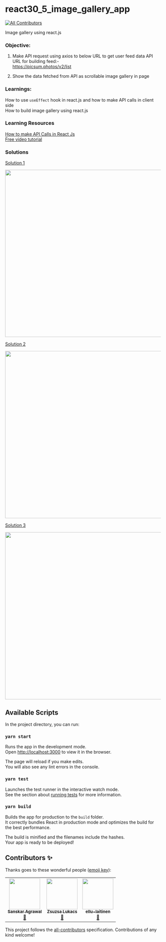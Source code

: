 # react30_5_image_gallery_app
<!-- ALL-CONTRIBUTORS-BADGE:START - Do not remove or modify this section -->
[![All Contributors](https://img.shields.io/badge/all_contributors-3-orange.svg?style=flat-square)](#contributors-)
<!-- ALL-CONTRIBUTORS-BADGE:END -->
Image gallery using react.js

### Objective:
1. Make API request using axios to below URL to get user feed data 
API URL for building feed:-   
https://picsum.photos/v2/list

2. Show the data fetched from API as scrollable image gallery in page

### Learnings:
How to use `useEffect` hook in react.js and how to make API calls in client side  
How to build image gallery using react.js


### Learning Resources     
[How to make API Calls in React Js](https://reactjs.org/docs/faq-ajax.html)     
[Free video tutorial](https://www.youtube.com/watch?v=U9T6YkEDkMo)

### Solutions
[Solution 1](https://github.com/codeclassifiers/react30_5_image_gallery_app/tree/master/solution_1)    
  
<img src="https://res.cloudinary.com/dk22rcdch/image/upload/v1602524091/Blogimages/Screenshot_2020-10-12_at_11.02.46_PM_huwkgm.png" height="540" width="960" />    

[Solution 2](https://github.com/codeclassifiers/react30_5_image_gallery_app/tree/master/solution_2)   
  
<img src="https://res.cloudinary.com/dk22rcdch/image/upload/v1602524058/Blogimages/Screenshot_2020-10-12_at_11.01.59_PM_fg30j5.png" height="540" width="960" />    

[Solution 3](https://github.com/ZsuzsaMano/react30_5_image_gallery_app/tree/css-by-zsuzsa/solution_3)  
  
<img src="https://res.cloudinary.com/dk22rcdch/image/upload/v1602560542/Blogimages/sol3.001_rpxrq4.jpg" height="540" width="960" />  

## Available Scripts

In the project directory, you can run:

### `yarn start`

Runs the app in the development mode.<br />
Open [http://localhost:3000](http://localhost:3000) to view it in the browser.

The page will reload if you make edits.<br />
You will also see any lint errors in the console.

### `yarn test`

Launches the test runner in the interactive watch mode.<br />
See the section about [running tests](https://facebook.github.io/create-react-app/docs/running-tests) for more information.

### `yarn build`

Builds the app for production to the `build` folder.<br />
It correctly bundles React in production mode and optimizes the build for the best performance.

The build is minified and the filenames include the hashes.<br />
Your app is ready to be deployed!

## Contributors ✨

Thanks goes to these wonderful people ([emoji key](https://allcontributors.org/docs/en/emoji-key)):

<!-- ALL-CONTRIBUTORS-LIST:START - Do not remove or modify this section -->
<!-- prettier-ignore-start -->
<!-- markdownlint-disable -->
<table>
  <tr>
    <td align="center"><a href="https://agrawalsanskar.tk/"><img src="https://avatars3.githubusercontent.com/u/47533723?v=4" width="100px;" alt=""/><br /><sub><b>Sanskar Agrawal</b></sub></a><br /><a href="https://github.com/codeclassifiers/react30_5_image_gallery_app/commits?author=sanskar2999" title="Documentation">📖</a></td>
    <td align="center"><a href="https://github.com/ZsuzsaMano"><img src="https://avatars3.githubusercontent.com/u/51864343?v=4" width="100px;" alt=""/><br /><sub><b>Zsuzsa Lukacs</b></sub></a><br /><a href="#projectManagement-ZsuzsaMano" title="Project Management">📆</a></td>
    <td align="center"><a href="https://github.com/ellu-laitinen"><img src="https://avatars1.githubusercontent.com/u/59651879?v=4" width="100px;" alt=""/><br /><sub><b>ellu-laitinen</b></sub></a><br /><a href="#projectManagement-ellu-laitinen" title="Project Management">📆</a></td>
  </tr>
</table>

<!-- markdownlint-enable -->
<!-- prettier-ignore-end -->
<!-- ALL-CONTRIBUTORS-LIST:END -->

This project follows the [all-contributors](https://github.com/all-contributors/all-contributors) specification. Contributions of any kind welcome!